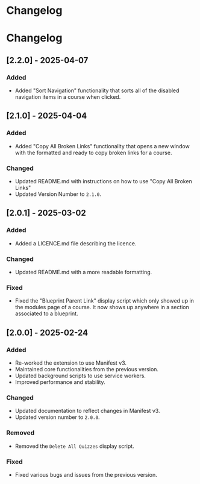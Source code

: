 # Changelog

# Changelog
## [2.2.0] - 2025-04-07
### Added
- Added "Sort Navigation" functionality that sorts all of the disabled navigation items in a course when clicked.

## [2.1.0] - 2025-04-04
### Added
- Added "Copy All Broken Links" functionality that opens a new window with the formatted and ready to copy broken links for a course.

### Changed
- Updated README.md with instructions on how to use "Copy All Broken Links"
- Updated Version Number to `2.1.0`.

## [2.0.1] - 2025-03-02
### Added
- Added a LICENCE.md file describing the licence.

### Changed
- Updated README.md with a more readable formatting.

### Fixed
- Fixed the "Blueprint Parent Link" display script which only showed up in the modules page of a course. It now shows up anywhere in a section associated to a blueprint.

## [2.0.0] - 2025-02-24
### Added
- Re-worked the extension to use Manifest v3.
- Maintained core functionalities from the previous version.
- Updated background scripts to use service workers.
- Improved performance and stability.

### Changed
- Updated documentation to reflect changes in Manifest v3.
- Updated version number to `2.0.0`.

### Removed
- Removed the `Delete All Quizzes` display script.

### Fixed
- Fixed various bugs and issues from the previous version.